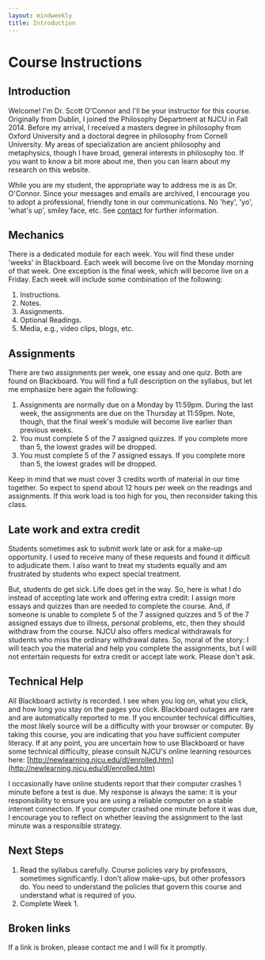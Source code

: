 ```yaml
---
layout: mindweekly
title: Introduction
---
```



# Course Instructions

## Introduction

Welcome! I'm Dr. Scott O'Connor and I'll be your instructor for this course. Originally from Dublin, I joined the Philosophy Department at NJCU in Fall 2014. Before my arrival, I received a masters degree in philosophy from Oxford University and a doctoral degree in philosophy from Cornell University. My areas of specialization are ancient philosophy and metaphysics, though I have broad, general interests in philosophy too. If you want to know a bit more about me, then you can learn about my research on this website. 

While you are my student, the appropriate way to address me is as Dr. O'Connor. Since your messages and emails are archived, I encourage you to adopt a professional, friendly tone in our communications. No 'hey', 'yo', 'what's up', smiley face, etc. See [contact](/contact) for further information.


## Mechanics

There is a dedicated module for each week. You will find these under 'weeks' in Blackboard. Each week will become live on the Monday morning of that week. One exception is the final week, which will become live on a Friday.  Each week will include some combination of the following: 

1. Instructions.
2. Notes.  
3. Assignments.
4. Optional Readings.
5. Media, e.g., video clips, blogs, etc.

## Assignments
There are two assignments per week, one essay and one quiz. Both are found on Blackboard. You will find a full description on the syllabus, but let me emphasize here again the following: 

1. Assignments are normally due on a Monday by 11:59pm. During the last week, the assignments are due on the Thursday at 11:59pm. Note, though, that the final week's module will become live earlier than previous weeks.
2. You must complete 5 of the 7 assigned quizzes. If you complete more than 5, the lowest grades will be dropped. 
3. You must complete 5 of the 7 assigned essays. If you complete more than 5, the lowest grades will be dropped. 


Keep in mind that we must cover 3 credits worth of material in our time together. So expect to spend about 12 hours per week on the readings and assignments. If this work load is too high for you, then reconsider taking this class. 

## Late work and extra credit
Students sometimes ask to submit work late or ask for a make-up opportunity. I used to receive many of these requests and found it difficult to adjudicate them. I also want to treat my students equally and am frustrated by students who expect special treatment. 

But, students do get sick. Life does get in the way. So, here is what I do instead of accepting late work and offering extra credit: I assign more essays and quizzes than are needed to complete the course. And, if someone is unable to complete 5 of the 7 assigned quizzes and 5 of the 7 assigned essays due to illness, personal problems, etc, then they should withdraw from the course. NJCU also offers medical withdrawals for students who miss the ordinary withdrawal dates. So, moral of the story: I will teach you the material and help you complete the assignments, but I will not entertain requests for extra credit or accept late work. Please don't ask. 


## Technical Help

All Blackboard activity is recorded. I see when you log on, what you click, and how long you stay on the pages you click. Blackboard outages are rare and are automatically reported to me. If you encounter technical difficulties, the most likely source will be a difficulty with your browser or computer. By taking this course, you are indicating that you have sufficient computer literacy. If at any point, you are uncertain how to use Blackboard or have some technical difficulty, please consult NJCU's online learning resources here: [http://newlearning.njcu.edu/dl/enrolled.htm](http://newlearning.njcu.edu/dl/enrolled.htm)

I occasionally have online students report that their computer crashes 1 minute before a test is due. My response is always the same: it is your responsibility to ensure you are using a reliable computer on a stable internet connection. If your computer crashed one minute before it was due, I encourage you to reflect on whether leaving the assignment to the last minute was a responsible strategy. 


## Next Steps 

1. Read the syllabus carefully. Course policies vary by professors, sometimes significantly. I don't allow make-ups, but other professors do. You need to understand the policies that govern this course and understand what is required of you.  
2. Complete Week 1. 

## Broken links

If a link is broken, please contact me and I will fix it promptly. 

